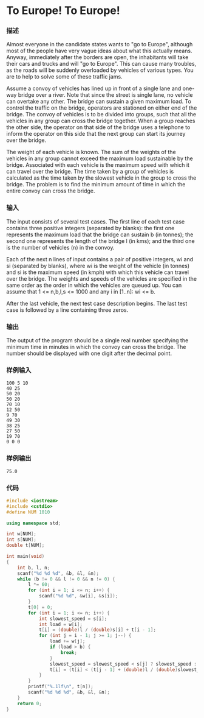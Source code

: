 # To Europe! To Europe!

### 描述
Almost everyone in the candidate states wants to "go to Europe", although most of the people have very vague ideas about what this actually means. Anyway, immediately after the borders are open, the inhabitants will take their cars and trucks and will "go to Europe". This can cause many troubles, as the roads will be suddenly overloaded by vehicles of various types. You are to help to solve some of these traffic jams. 

Assume a convoy of vehicles has lined up in front of a single lane and one-way bridge over a river. Note that since the street is single lane, no vehicle can overtake any other. The bridge can sustain a given maximum load. To control the traffic on the bridge, operators are stationed on either end of the bridge. The convoy of vehicles is to be divided into groups, such that all the vehicles in any group can cross the bridge together. When a group reaches the other side, the operator on that side of the bridge uses a telephone to inform the operator on this side that the next group can start its journey over the bridge. 

The weight of each vehicle is known. The sum of the weights of the vehicles in any group cannot exceed the maximum load sustainable by the bridge. Associated with each vehicle is the maximum speed with which it can travel over the bridge. The time taken by a group of vehicles is calculated as the time taken by the slowest vehicle in the group to cross the bridge. The problem is to find the minimum amount of time in which the entire convoy can cross the bridge. 

### 输入
The input consists of several test cases. The first line of each test case contains three positive integers (separated by blanks): the first one represents the maximum load that the bridge can sustain b (in tonnes); the second one represents the length of the bridge l (in kms); and the third one is the number of vehicles (n) in the convoy. 

Each of the next n lines of input contains a pair of positive integers, wi and si (separated by blanks), where wi is the weight of the vehicle (in tonnes) and si is the maximum speed (in kmph) with which this vehicle can travel over the bridge. The weights and speeds of the vehicles are specified in the same order as the order in which the vehicles are queued up. You can assume that 1 <= n,b,l,s <= 1000 and any i in [1..n]: wi <= b. 

After the last vehicle, the next test case description begins. The last test case is followed by a line containing three zeros.

### 输出
The output of the program should be a single real number specifying the minimum time in minutes in which the convoy can cross the bridge. The number should be displayed with one digit after the decimal point.

### 样例输入
```
100 5 10
40 25
50 20
50 20
70 10
12 50
9 70
49 30
38 25
27 50
19 70
0 0 0
```

### 样例输出
```
75.0
```

### 代码
```cpp
#include <iostream>
#include <cstdio>
#define NUM 1010

using namespace std;

int w[NUM];
int s[NUM];
double t[NUM];

int main(void)
{
    int b, l, n;
    scanf("%d %d %d", &b, &l, &n);
    while (b != 0 && l != 0 && n != 0) {
        l *= 60;
        for (int i = 1; i <= n; i++) {
            scanf("%d %d", &w[i], &s[i]);
        }
        t[0] = 0;
        for (int i = 1; i <= n; i++) {
            int slowest_speed = s[i];
            int load = w[i];
            t[i] = (double)l / (double)s[i] + t[i - 1];
            for (int j = i - 1; j >= 1; j--) {
                load += w[j];
                if (load > b) {
                    break;
                }
                slowest_speed = slowest_speed < s[j] ? slowest_speed : s[j];
                t[i] = (t[i] < (t[j - 1] + (double)l / (double)slowest_speed)) ? t[i]: (t[j - 1] + (double)l / (double)slowest_speed);
            }
        }
        printf("%.1lf\n", t[n]);
        scanf("%d %d %d", &b, &l, &n);
    }
    return 0;
}
```
